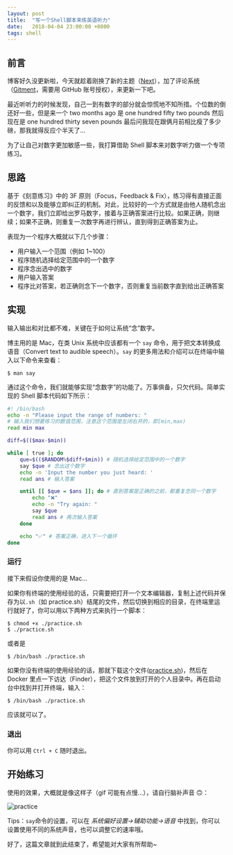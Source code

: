 ```yaml
---
layout: post
title:  "写一个Shell脚本来练英语听力"
date:   2018-04-04 23:00:00 +0800
tags: shell
---
```


## 前言

博客好久没更新啦，今天就趁着刚换了新的主题（[Next](https://github.com/iissnan/hexo-theme-next)），加了评论系统（[Gitment](https://github.com/imsun/gitment)，需要用 GitHub 账号授权），来更新一下吧。

最近听听力的时候发现，自己一到有数字的部分就会惊慌地不知所措。个位数的倒还好一些，但是来一个 two months ago 是 one hundred fifty two pounds 然后现在是 one hundred thirty seven pounds 最后问我现在跟俩月前相比瘦了多少磅，那我就得反应个半天了...

为了让自己对数字更加敏感一些，我打算借助 Shell 脚本来对数字听力做一个专项练习。

## 思路

基于《刻意练习》中的 3F 原则（Focus，Feedback & Fix），练习得有直接正面的反馈和以及能够立即纠正的机制。对此，比较好的一个方式就是由他人随机念出一个数字，我们立即给出罗马数字，接着与正确答案进行比较。如果正确，则继续；如果不正确，则重复一次数字再进行辨认，直到得到正确答案为止。

表现为一个程序大概就以下几个步骤：

* 用户输入一个范围（例如 1~100）
* 程序随机选择给定范围中的一个数字
* 程序念出选中的数字
* 用户输入答案
* 程序比对答案，若正确则念下一个数字，否则重复当前数字直到给出正确答案

## 实现

输入输出和对比都不难，关键在于如何让系统“念”数字。

博主用的是 Mac，在类 Unix 系统中应该都有一个 `say` 命令，用于把文本转换成语音（Convert text to audible speech）。`say` 的更多用法和介绍可以在终端中输入以下命令来查看：

```shell
$ man say
```

通过这个命令，我们就能够实现“念数字”的功能了。万事俱备，只欠代码。简单实现的 Shell 脚本代码如下所示：

```bash
#! /bin/bash
echo -n "Please input the range of numbers: "
# 输入我们想要练习的数值范围，注意这个范围是左闭右开的，即[min,max)
read min max

diff=$(($max-$min))

while [ true ]; do
    que=$(($RANDOM%$diff+$min)) # 随机选择给定范围中的一个数字
    say $que # 念出这个数字
    echo -n 'Input the number you just heard: '
    read ans # 输入答案

    until [[ $que = $ans ]]; do # 直到答案是正确的之前，都重复念同一个数字
        echo "❌"
        echo -n "Try again: "
        say $que
        read ans # 再次输入答案
    done

    echo "✅" # 答案正确，进入下一个循环
done
```

### 运行

接下来假设你使用的是 Mac...

如果你有终端的使用经验的话，只需要把打开一个文本编辑器，复制上述代码并保存为以`.sh`（如 practice.sh）结尾的文件，然后切换到相应的目录，在终端里运行就好了，你可以用以下两种方式来执行一个脚本：

```shell
$ chmod +x ./practice.sh
$ ./practice.sh
```

或者是

```shell
$ /bin/bash ./practice.sh
```

如果你没有终端的使用经验的话，那就下载这个文件([practice.sh](/files/practice.sh))，然后在 Docker 里点一下访达（Finder），把这个文件放到打开的个人目录中。再在启动台中找到并打开终端，输入：

```shell
$ /bin/bash ./practice.sh
```

应该就可以了。

### 退出

你可以用 `Ctrl + C` 随时退出。

## 开始练习

使用的效果，大概就是像这样子（gif 可能有点慢...），请自行脑补声音 🙃：

![practice](/images/practice-shell.gif)

Tips：`say`命令的设置，可以在 _系统偏好设置->辅助功能->语音_ 中找到，你可以设置使用不同的系统声音，也可以调整它的速率哦。

好了，这篇文章就到此结束了，希望能对大家有所帮助~
